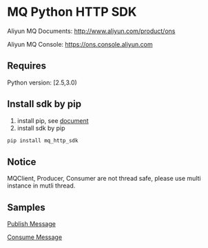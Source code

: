 # MQ Python HTTP SDK  
Aliyun MQ Documents: http://www.aliyun.com/product/ons

Aliyun MQ Console: https://ons.console.aliyun.com

## Requires

Python version: [2.5,3.0)

## Install sdk by pip

1. install pip, see [document](https://pip.pypa.io/en/stable/installing/)
2. install sdk by pip

```bash
pip install mq_http_sdk
```
## Notice

MQClient, Producer, Consumer are not thread safe, please use multi instance in mutli thread.

## Samples

[Publish Message](https://github.com/aliyunmq/mq-http-samples/blob/master/python/producer.py)

[Consume Message](https://github.com/aliyunmq/mq-http-samples/blob/master/python/consumer.py)
